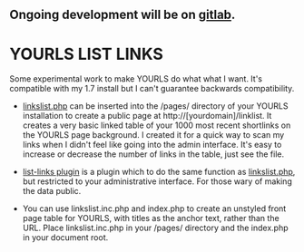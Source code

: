 Ongoing development will be on [gitlab](https://gitlab.com/ruthtillman/yourls-linklist).
---------------------------------------

YOURLS LIST LINKS
=================

Some experimental work to make YOURLS do what what I want. It's compatible with my 1.7 install but I can't guarantee backwards compatibility.

* [linkslist.php](https://github.com/ruthtillman/YOURLS/blob/master/linkslist.php) can be inserted into the /pages/ directory of your YOURLS installation to create a public page at http://[yourdomain]/linklist. It creates a very basic linked table of your 1000 most recent shortlinks on the YOURLS page background. I created it for a quick way to scan my links when I didn't feel like going into the admin interface. It's easy to increase or decrease the number of links in the table, just see the file.

* [list-links plugin](https://github.com/ruthtillman/YOURLS/tree/master/list-links) is a plugin which to do the same function as [linkslist.php](https://github.com/ruthtillman/YOURLS/blob/master/linkslist.php), but restricted to your administrative interface. For those wary of making the data public.

* You can use linkslist.inc.php and index.php to create an unstyled front page table for YOURLS, with titles as the anchor text, rather than the URL. Place linkslist.inc.php in your /pages/ directory and the index.php in your document root.
